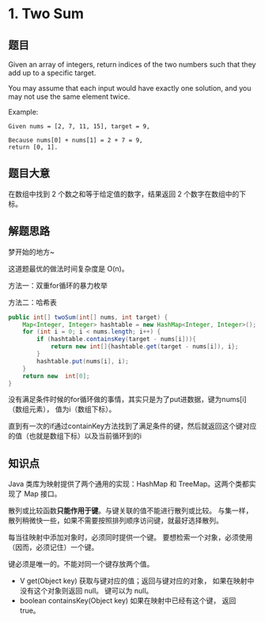 # 1. Two Sum

## 题目

Given an array of integers, return indices of the two numbers such that they add up to a specific target.

You may assume that each input would have exactly one solution, and you may not use the same element twice.

Example:

```
Given nums = [2, 7, 11, 15], target = 9,

Because nums[0] + nums[1] = 2 + 7 = 9,
return [0, 1].
```

## 题目大意

在数组中找到 2 个数之和等于给定值的数字，结果返回 2 个数字在数组中的下标。

## 解题思路

梦开始的地方~

这道题最优的做法时间复杂度是 O(n)。

方法一：双重for循环的暴力枚举

方法二：哈希表

```java
public int[] twoSum(int[] nums, int target) {
    Map<Integer, Integer> hashtable = new HashMap<Integer, Integer>();
    for (int i = 0; i < nums.length; i++) {
        if (hashtable.containsKey(target - nums[i])){
            return new int[]{hashtable.get(target - nums[i]), i};
        }
        hashtable.put(nums[i], i);
    }
    return new  int[0];
}
```

没有满足条件时候的for循环做的事情，其实只是为了put进数据，键为nums[i]（数组元素）， 值为i（数组下标）。

直到有一次的if通过containKey方法找到了满足条件的键，然后就返回这个键对应的值（也就是数组下标）以及当前循环到的i

## 知识点

Java 类库为映射提供了两个通用的实现：HashMap 和 TreeMap。这两个类都实现了 Map 接口。

散列或比较函数**只能作用于键**。与键关联的值不能进行散列或比较。
与集一样，散列稍微快一些，如果不需要按照排列顺序访问键，就最好选择散列。

每当往映射中添加对象时，必须同时提供一个键。
要想检索一个对象，必须使用（因而，必须记住）一个键。

键必须是唯一的。不能对同一个键存放两个值。

- V get(Object key)
  获取与键对应的值；返回与键对应的对象， 如果在映射中没有这个对象则返回 null。
  键可以为 null。
- boolean containsKey(Object key)
  如果在映射中已经有这个键， 返回 true。